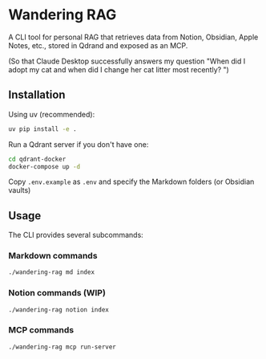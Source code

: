 # Wandering RAG

A CLI tool for personal RAG that retrieves data from Notion, Obsidian, Apple Notes, etc., stored in Qdrand and exposed as an MCP.

(So that Claude Desktop successfully answers my question "When did I adopt my cat and when did I change her cat litter most recently? ")

## Installation

Using uv (recommended):

```bash
uv pip install -e .
```

Run a Qdrant server if you don't have one:

```bash
cd qdrant-docker
docker-compose up -d
```

Copy `.env.example` as `.env` and specify the Markdown folders (or Obsidian vaults)

## Usage

The CLI provides several subcommands:

### Markdown commands

```bash
./wandering-rag md index
```


### Notion commands (WIP)

```bash
./wandering-rag notion index
```

### MCP commands

```bash
./wandering-rag mcp run-server
```
